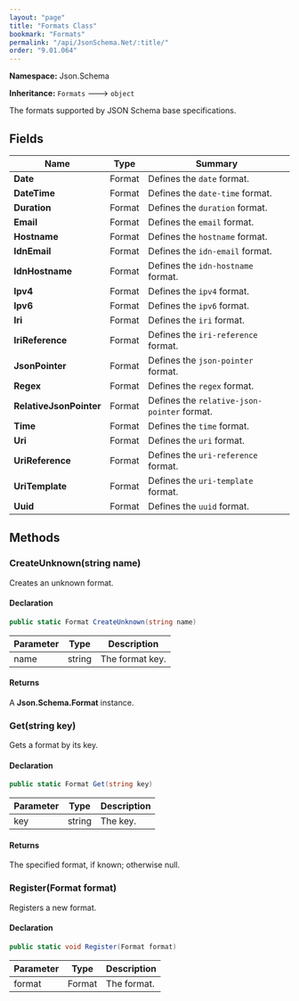 ```yaml
---
layout: "page"
title: "Formats Class"
bookmark: "Formats"
permalink: "/api/JsonSchema.Net/:title/"
order: "9.01.064"
---
```

**Namespace:** Json.Schema

**Inheritance:**
`Formats`
 🡒 
`object`

The formats supported by JSON Schema base specifications.

## Fields

| Name | Type | Summary |
|---|---|---|
| **Date** | Format | Defines the `date` format. |
| **DateTime** | Format | Defines the `date-time` format. |
| **Duration** | Format | Defines the `duration` format. |
| **Email** | Format | Defines the `email` format. |
| **Hostname** | Format | Defines the `hostname` format. |
| **IdnEmail** | Format | Defines the `idn-email` format. |
| **IdnHostname** | Format | Defines the `idn-hostname` format. |
| **Ipv4** | Format | Defines the `ipv4` format. |
| **Ipv6** | Format | Defines the `ipv6` format. |
| **Iri** | Format | Defines the `iri` format. |
| **IriReference** | Format | Defines the `iri-reference` format. |
| **JsonPointer** | Format | Defines the `json-pointer` format. |
| **Regex** | Format | Defines the `regex` format. |
| **RelativeJsonPointer** | Format | Defines the `relative-json-pointer` format. |
| **Time** | Format | Defines the `time` format. |
| **Uri** | Format | Defines the `uri` format. |
| **UriReference** | Format | Defines the `uri-reference` format. |
| **UriTemplate** | Format | Defines the `uri-template` format. |
| **Uuid** | Format | Defines the `uuid` format. |

## Methods

### CreateUnknown(string name)

Creates an unknown format.

#### Declaration

```c#
public static Format CreateUnknown(string name)
```

| Parameter | Type | Description |
|---|---|---|
| name | string | The format key. |


#### Returns

A **Json.Schema.Format** instance.

### Get(string key)

Gets a format by its key.

#### Declaration

```c#
public static Format Get(string key)
```

| Parameter | Type | Description |
|---|---|---|
| key | string | The key. |


#### Returns

The specified format, if known; otherwise null.

### Register(Format format)

Registers a new format.

#### Declaration

```c#
public static void Register(Format format)
```

| Parameter | Type | Description |
|---|---|---|
| format | Format | The format. |


